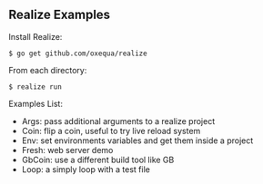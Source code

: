 ## Realize Examples



Install Realize:

    $ go get github.com/oxequa/realize

From each directory:

    $ realize run

Examples List:

- Args: pass additional arguments to a realize project
- Coin: flip a coin, useful to try live reload system
- Env: set environments variables and get them inside a project
- Fresh: web server demo
- GbCoin: use a different build tool like GB
- Loop: a simply loop with a test file
